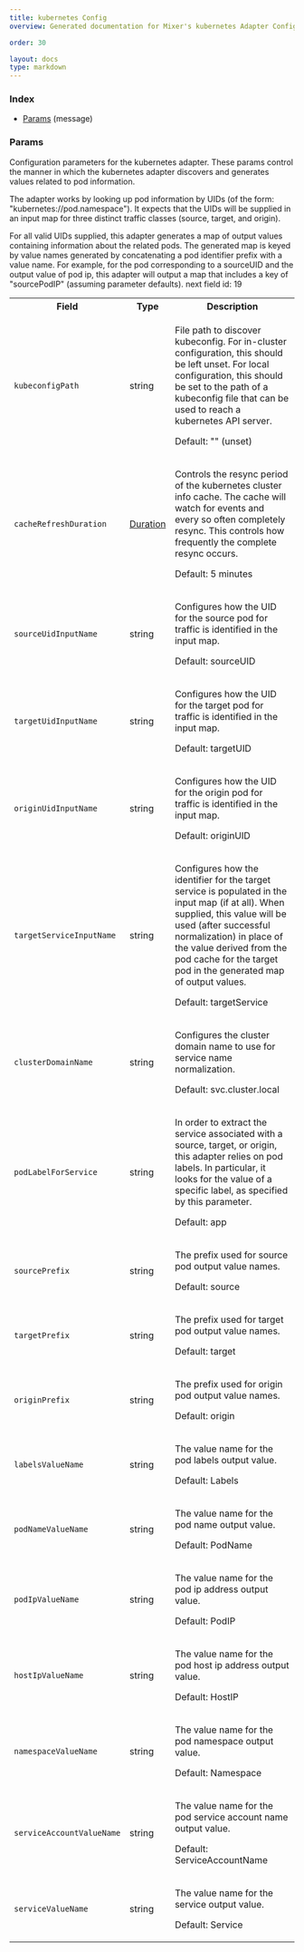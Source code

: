 ```yaml
---
title: kubernetes Config
overview: Generated documentation for Mixer's kubernetes Adapter Configuration Schema

order: 30

layout: docs
type: markdown
---
```



<a name="rpcAdapter.kubernetes.configIndex"></a>
### Index

* [Params](#adapter.kubernetes.config.Params)
(message)

<a name="adapter.kubernetes.config.Params"></a>
### Params
Configuration parameters for the kubernetes adapter. These params
control the manner in which the kubernetes adapter discovers and
generates values related to pod information.

The adapter works by looking up pod information by UIDs (of the
form: "kubernetes://pod.namespace"). It expects that the UIDs will be
supplied in an input map for three distinct traffic classes (source,
target, and origin).

For all valid UIDs supplied, this adapter generates a map of output
values containing information about the related pods. The generated map
is keyed by value names generated by concatenating a pod identifier
prefix with a value name. For example, for the pod corresponding to a
sourceUID and the output value of pod ip, this adapter will output a map
that includes a key of "sourcePodIP" (assuming parameter defaults).
next field id: 19

<table>
 <tr>
  <th>Field</th>
  <th>Type</th>
  <th>Description</th>
 </tr>
<a name="adapter.kubernetes.config.Params.kubeconfigPath"></a>
 <tr>
  <td><code>kubeconfigPath</code></td>
  <td>string</td>
  <td><p>File path to discover kubeconfig. For in-cluster configuration, this should be left unset. For local configuration, this should be set to the path of a kubeconfig file that can be used to reach a kubernetes API server.</p><p>Default: "" (unset)</p></td>
 </tr>
<a name="adapter.kubernetes.config.Params.cacheRefreshDuration"></a>
 <tr>
  <td><code>cacheRefreshDuration</code></td>
  <td><a href="https://developers.google.com/protocol-buffers/docs/reference/google.protobuf#duration">Duration</a></td>
  <td><p>Controls the resync period of the kubernetes cluster info cache. The cache will watch for events and every so often completely resync. This controls how frequently the complete resync occurs.</p><p>Default: 5 minutes</p></td>
 </tr>
<a name="adapter.kubernetes.config.Params.sourceUidInputName"></a>
 <tr>
  <td><code>sourceUidInputName</code></td>
  <td>string</td>
  <td><p>Configures how the UID for the source pod for traffic is identified in the input map.</p><p>Default: sourceUID</p></td>
 </tr>
<a name="adapter.kubernetes.config.Params.targetUidInputName"></a>
 <tr>
  <td><code>targetUidInputName</code></td>
  <td>string</td>
  <td><p>Configures how the UID for the target pod for traffic is identified in the input map.</p><p>Default: targetUID</p></td>
 </tr>
<a name="adapter.kubernetes.config.Params.originUidInputName"></a>
 <tr>
  <td><code>originUidInputName</code></td>
  <td>string</td>
  <td><p>Configures how the UID for the origin pod for traffic is identified in the input map.</p><p>Default: originUID</p></td>
 </tr>
<a name="adapter.kubernetes.config.Params.targetServiceInputName"></a>
 <tr>
  <td><code>targetServiceInputName</code></td>
  <td>string</td>
  <td><p>Configures how the identifier for the target service is populated in the input map (if at all). When supplied, this value will be used (after successful normalization) in place of the value derived from the pod cache for the target pod in the generated map of output values.</p><p>Default: targetService</p></td>
 </tr>
<a name="adapter.kubernetes.config.Params.clusterDomainName"></a>
 <tr>
  <td><code>clusterDomainName</code></td>
  <td>string</td>
  <td><p>Configures the cluster domain name to use for service name normalization.</p><p>Default: svc.cluster.local</p></td>
 </tr>
<a name="adapter.kubernetes.config.Params.podLabelForService"></a>
 <tr>
  <td><code>podLabelForService</code></td>
  <td>string</td>
  <td><p>In order to extract the service associated with a source, target, or origin, this adapter relies on pod labels. In particular, it looks for the value of a specific label, as specified by this parameter.</p><p>Default: app</p></td>
 </tr>
<a name="adapter.kubernetes.config.Params.sourcePrefix"></a>
 <tr>
  <td><code>sourcePrefix</code></td>
  <td>string</td>
  <td><p>The prefix used for source pod output value names.</p><p>Default: source</p></td>
 </tr>
<a name="adapter.kubernetes.config.Params.targetPrefix"></a>
 <tr>
  <td><code>targetPrefix</code></td>
  <td>string</td>
  <td><p>The prefix used for target pod output value names.</p><p>Default: target</p></td>
 </tr>
<a name="adapter.kubernetes.config.Params.originPrefix"></a>
 <tr>
  <td><code>originPrefix</code></td>
  <td>string</td>
  <td><p>The prefix used for origin pod output value names.</p><p>Default: origin</p></td>
 </tr>
<a name="adapter.kubernetes.config.Params.labelsValueName"></a>
 <tr>
  <td><code>labelsValueName</code></td>
  <td>string</td>
  <td><p>The value name for the pod labels output value.</p><p>Default: Labels</p></td>
 </tr>
<a name="adapter.kubernetes.config.Params.podNameValueName"></a>
 <tr>
  <td><code>podNameValueName</code></td>
  <td>string</td>
  <td><p>The value name for the pod name output value.</p><p>Default: PodName</p></td>
 </tr>
<a name="adapter.kubernetes.config.Params.podIpValueName"></a>
 <tr>
  <td><code>podIpValueName</code></td>
  <td>string</td>
  <td><p>The value name for the pod ip address output value.</p><p>Default: PodIP</p></td>
 </tr>
<a name="adapter.kubernetes.config.Params.hostIpValueName"></a>
 <tr>
  <td><code>hostIpValueName</code></td>
  <td>string</td>
  <td><p>The value name for the pod host ip address output value.</p><p>Default: HostIP</p></td>
 </tr>
<a name="adapter.kubernetes.config.Params.namespaceValueName"></a>
 <tr>
  <td><code>namespaceValueName</code></td>
  <td>string</td>
  <td><p>The value name for the pod namespace output value.</p><p>Default: Namespace</p></td>
 </tr>
<a name="adapter.kubernetes.config.Params.serviceAccountValueName"></a>
 <tr>
  <td><code>serviceAccountValueName</code></td>
  <td>string</td>
  <td><p>The value name for the pod service account name output value.</p><p>Default: ServiceAccountName</p></td>
 </tr>
<a name="adapter.kubernetes.config.Params.serviceValueName"></a>
 <tr>
  <td><code>serviceValueName</code></td>
  <td>string</td>
  <td><p>The value name for the service output value.</p><p>Default: Service</p></td>
 </tr>
</table>
